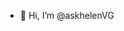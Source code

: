 - 👋 Hi, I’m @askhelenVG

<!---
askhelenVG/askhelenVG is a ✨ special ✨ repository because its `README.md` (this file) appears on your GitHub profile.
You can click the Preview link to take a look at your changes.
--->
